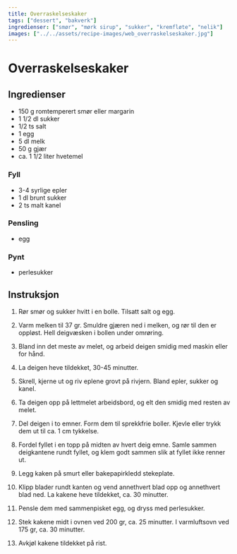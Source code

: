 ```yaml
---
title: Overraskelseskaker
tags: ["dessert", "bakverk"]
ingredienser: ["smør", "mørk sirup", "sukker", "kremfløte", "nelik"]
images: ["../../assets/recipe-images/web_overraskelseskaker.jpg"]
---
```


# Overraskelseskaker

## Ingredienser

- 150 g romtemperert smør eller margarin
- 1 1/2 dl sukker
- 1/2 ts salt
- 1 egg
- 5 dl melk
- 50 g gjær
- ca. 1 1/2 liter hvetemel

### Fyll

- 3-4 syrlige epler
- 1 dl brunt sukker
- 2 ts malt kanel

### Pensling

- egg

### Pynt

- perlesukker

## Instruksjon

1. Rør smør og sukker hvitt i en bolle. Tilsatt salt og egg.

2. Varm melken til 37 gr. Smuldre gjæren ned i melken, og rør til den er oppløst. Hell deigvæsken i bollen under omrøring.

3. Bland inn det meste av melet, og arbeid deigen smidig med maskin eller for hånd.

4. La deigen heve tildekket, 30-45 minutter.

5. Skrell, kjerne ut og riv eplene grovt på rivjern. Bland epler, sukker og kanel.

6. Ta deigen opp på lettmelet arbeidsbord, og elt den smidig med resten av melet.

7. Del deigen i to emner. Form dem til sprekkfrie boller. Kjevle eller trykk dem ut til ca. 1 cm tykkelse.

8. Fordel fyllet i en topp på midten av hvert deig emne. Samle sammen deigkantene rundt fyllet, og klem godt sammen slik at fyllet ikke renner ut.

9. Legg kaken på smurt eller bakepapirkledd stekeplate.

10. Klipp blader rundt kanten og vend annethvert blad opp og annethvert blad ned. La kakene heve tildekket, ca. 30 minutter.

11. Pensle dem med sammenpisket egg, og dryss med perlesukker.

12. Stek kakene midt i ovnen ved 200 gr, ca. 25 minutter. I varmluftsovn ved 175 gr, ca. 30 minutter.

13. Avkjøl kakene tildekket på rist.
